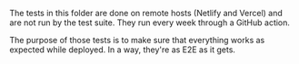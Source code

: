 The tests in this folder are done on remote hosts (Netlify and Vercel) and are not run by the test suite. They run every week through a GitHub action.

The purpose of those tests is to make sure that everything works as expected while deployed. In a way, they're as E2E as it gets.
